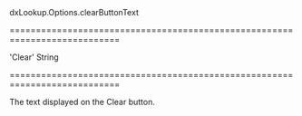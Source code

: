 <!--id-->dxLookup.Options.clearButtonText<!--/id-->
===========================================================================
<!--default-->'Clear'<!--/default-->
<!--type-->String<!--/type-->
===========================================================================

<!--shortDescription-->
The text displayed on the Clear button.
<!--/shortDescription-->

<!--fullDescription-->

<!--/fullDescription-->